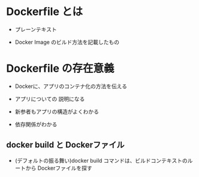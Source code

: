 # Dockerfile とは

* プレーンテキスト


* Docker Image のビルド方法を記載したもの


# Dockerfile の存在意義


* Dockerに、アプリのコンテナ化の方法を伝える


* アプリについての 説明になる



* 新参者もアプリの構造がよくわかる


* 依存関係がわかる





## docker build と Dockerファイル
* (デフォルトの振る舞い)docker build コマンドは、ビルドコンテキストのルートから Dockerファイルを探す
